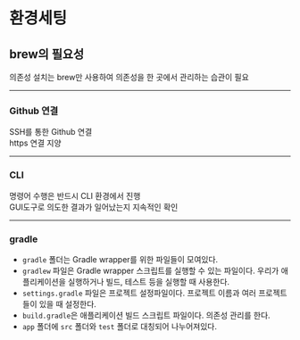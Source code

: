 # 환경세팅

## brew의 필요성

의존성 설치는 brew만 사용하여 의존성을 한 곳에서 관리하는 습관이 필요  

---

### Github 연결

SSH를 통한 Github 연결  
https 연결 지양  

---

### CLI

명령어 수행은 반드시 CLI 환경에서 진행  
GUI도구로 의도한 결과가 일어났는지 지속적인 확인  

---

### gradle

- `gradle` 폴더는 Gradle wrapper를 위한 파일들이 모여있다.
- `gradlew` 파일은 Gradle wrapper 스크립트를 실행할 수 있는 파일이다.
우리가 애플리케이션을 실행하거나 빌드, 테스트 등을 실행할 때 사용한다.
- `settings.gradle` 파일은 프로젝트 설정파일이다.
프로젝트 이름과 여러 프로젝트들이 있을 때 설정한다.
- `build.gradle`은 애플리케이션 빌드 스크립트 파일이다.
의존성 관리를 한다.
- `app` 폴더에 `src` 폴더와 `test` 폴더로 대칭되어 나누어져있다.
